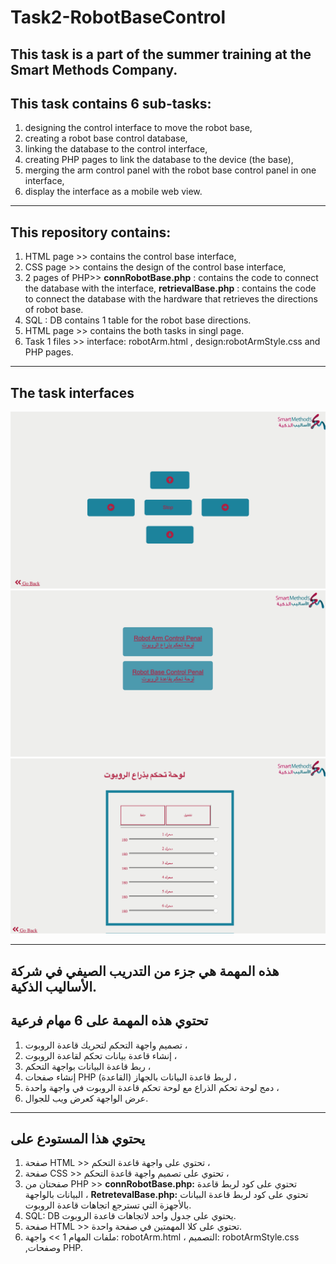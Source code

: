 # Task2-RobotBaseControl
This task is a part of the summer training at the Smart Methods Company.
--------------------------------------
This task contains 6 sub-tasks:
--------------------------------
1. designing the control interface to move the robot base, 
2. creating a robot base control database, 
3. linking the database to the control interface, 
4. creating PHP pages to link the database to the device (the base),
5. merging the arm control panel with the robot base control panel in one interface, 
6. display the interface as a mobile web view. 

-------------------------------------
This repository contains:
--------------------------
1. HTML page >> contains the control base interface,
2. CSS page >> contains the design of the control base interface,
3. 2 pages of PHP>> **connRobotBase.php** : contains the code to connect the database with the interface, **retrievalBase.php** : contains the code to connect the database with the hardware that retrieves the directions of robot base.
4. SQL : DB contains 1 table for the robot base directions.
5. HTML page >> contains the both tasks in singl page.
6. Task 1 files >> interface: robotArm.html , design:robotArmStyle.css and PHP pages.
---------------------------------
The task interfaces
---------------------------------
![](task2Interfaces/task2.png)
![](task2Interfaces/home.png)
![](task2Interfaces/task1.1.png)

---------------------------------
هذه المهمة هي جزء من التدريب الصيفي في شركة الأساليب الذكية.
--------------------------------
تحتوي هذه المهمة على 6 مهام فرعية
--------------------------------
1. تصميم واجهة التحكم لتحريك قاعدة الروبوت ،
2. إنشاء قاعدة بيانات تحكم لقاعدة الروبوت ،
3. ربط قاعدة البيانات بواجهة التحكم ،
4. إنشاء صفحات PHP لربط قاعدة البيانات بالجهاز (القاعدة) ،
5. دمج لوحة تحكم الذراع مع لوحة تحكم قاعدة الروبوت في واجهة واحدة ،
6. عرض الواجهة كعرض ويب للجوال.
-----------------------------------
يحتوي هذا المستودع على
-----------------------------------
1. صفحة HTML >> تحتوي على واجهة قاعدة التحكم ،
2. صفحة CSS >> تحتوي على تصميم واجهة قاعدة التحكم ،
3. صفحتان من PHP >> **connRobotBase.php:** تحتوي على كود لربط قاعدة البيانات بالواجهة ، 
**RetretevalBase.php:** تحتوي على كود لربط قاعدة البيانات بالأجهزة التي تسترجع اتجاهات قاعدة الروبوت.
4. SQL: DB يحتوي على جدول واحد لاتجاهات قاعدة الروبوت.
5. صفحة HTML >> تحتوي على كلا المهمتين في صفحة واحدة.
6. ملفات المهام 1 >> 
 واجهة: robotArm.html   ، التصميم: robotArmStyle.css ,وصفحات PHP.
